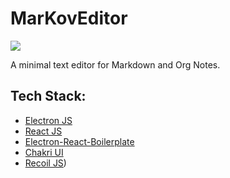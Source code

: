 # MarKovEditor

![](./public/logo.png)

A minimal text editor for Markdown and Org Notes.

## Tech Stack:
- [Electron JS](https://www.electronjs.org/)
- [React JS](https://react.dev/)
- [Electron-React-Boilerplate](https://github.com/electron-react-boilerplate/electron-react-boilerplate)
- [Chakri UI](https://chakra-ui.com/)
- [Recoil JS](https://recoiljs.org/))
